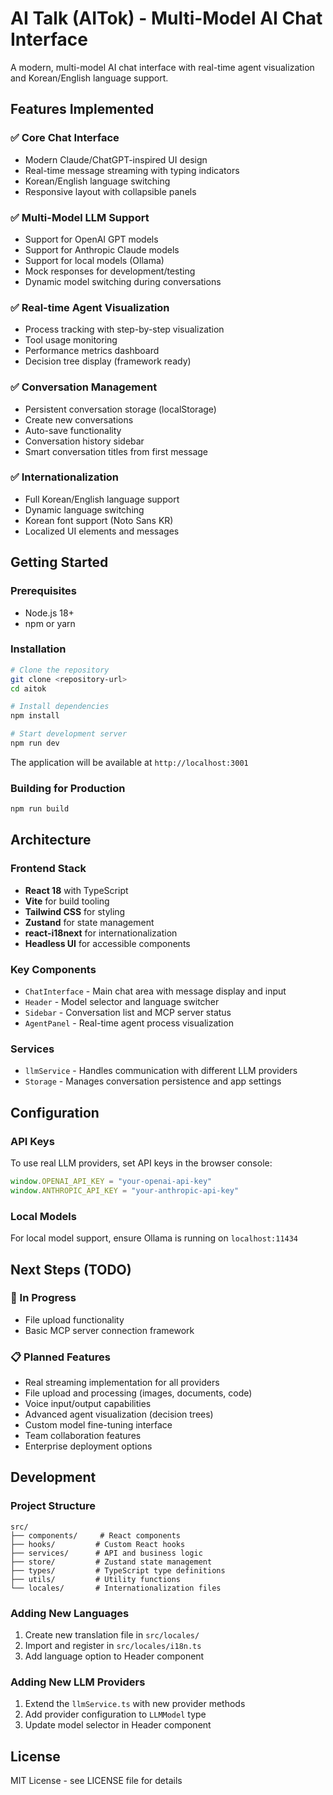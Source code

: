 # AI Talk (AITok) - Multi-Model AI Chat Interface

A modern, multi-model AI chat interface with real-time agent visualization and Korean/English language support.

## Features Implemented

### ✅ Core Chat Interface
- Modern Claude/ChatGPT-inspired UI design
- Real-time message streaming with typing indicators
- Korean/English language switching
- Responsive layout with collapsible panels

### ✅ Multi-Model LLM Support
- Support for OpenAI GPT models
- Support for Anthropic Claude models
- Support for local models (Ollama)
- Mock responses for development/testing
- Dynamic model switching during conversations

### ✅ Real-time Agent Visualization
- Process tracking with step-by-step visualization
- Tool usage monitoring
- Performance metrics dashboard
- Decision tree display (framework ready)

### ✅ Conversation Management
- Persistent conversation storage (localStorage)
- Create new conversations
- Auto-save functionality
- Conversation history sidebar
- Smart conversation titles from first message

### ✅ Internationalization
- Full Korean/English language support
- Dynamic language switching
- Korean font support (Noto Sans KR)
- Localized UI elements and messages

## Getting Started

### Prerequisites
- Node.js 18+ 
- npm or yarn

### Installation
```bash
# Clone the repository
git clone <repository-url>
cd aitok

# Install dependencies
npm install

# Start development server
npm run dev
```

The application will be available at `http://localhost:3001`

### Building for Production
```bash
npm run build
```

## Architecture

### Frontend Stack
- **React 18** with TypeScript
- **Vite** for build tooling
- **Tailwind CSS** for styling
- **Zustand** for state management
- **react-i18next** for internationalization
- **Headless UI** for accessible components

### Key Components
- `ChatInterface` - Main chat area with message display and input
- `Header` - Model selector and language switcher
- `Sidebar` - Conversation list and MCP server status
- `AgentPanel` - Real-time agent process visualization

### Services
- `llmService` - Handles communication with different LLM providers
- `Storage` - Manages conversation persistence and app settings

## Configuration

### API Keys
To use real LLM providers, set API keys in the browser console:
```javascript
window.OPENAI_API_KEY = "your-openai-api-key"
window.ANTHROPIC_API_KEY = "your-anthropic-api-key"
```

### Local Models
For local model support, ensure Ollama is running on `localhost:11434`

## Next Steps (TODO)

### 🔄 In Progress
- File upload functionality
- Basic MCP server connection framework

### 📋 Planned Features
- Real streaming implementation for all providers
- File upload and processing (images, documents, code)
- Voice input/output capabilities
- Advanced agent visualization (decision trees)
- Custom model fine-tuning interface
- Team collaboration features
- Enterprise deployment options

## Development

### Project Structure
```
src/
├── components/     # React components
├── hooks/         # Custom React hooks
├── services/      # API and business logic
├── store/         # Zustand state management
├── types/         # TypeScript type definitions
├── utils/         # Utility functions
└── locales/       # Internationalization files
```

### Adding New Languages
1. Create new translation file in `src/locales/`
2. Import and register in `src/locales/i18n.ts`
3. Add language option to Header component

### Adding New LLM Providers
1. Extend the `llmService.ts` with new provider methods
2. Add provider configuration to `LLMModel` type
3. Update model selector in Header component

## License

MIT License - see LICENSE file for details